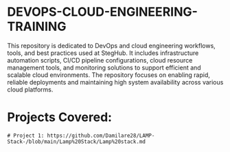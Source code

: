 # DEVOPS-CLOUD-ENGINEERING-TRAINING

This repository is dedicated to DevOps and cloud engineering workflows, tools, and best practices used at StegHub. It includes infrastructure automation scripts, CI/CD pipeline configurations, cloud resource management tools, and monitoring solutions to support efficient and scalable cloud environments. The repository focuses on enabling rapid, reliable deployments and maintaining high system availability across various cloud platforms.

# Projects Covered:
    # Project 1: https://github.com/Damilare28/LAMP-Stack-/blob/main/Lamp%20Stack/Lamp%20stack.md
